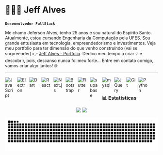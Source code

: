 # 👩🏻‍💻 Jeff Alves

**`Desenvolvedor FullStack`**

Me chamo Jeferson Alves, tenho 25 anos e sou natural do Espírito Santo. Atualmente, estou cursando Engenharia da Computação pela UFES. Sou grande entusiasta em tecnologia, empreendedorismo e investimentos. Veja meu portfolio para ter dimensão do que venho construíndo (vai se surpreender) 👉 [Jeff Alves - Portfolio](https://portfolio-teal-rho-40.vercel.app/). Dedico meu tempo a criar 💡 e descobrir, pois, descanso nunca foi meu forte... Entre em contato comigo, vamos criar algo juntos! 🌐

---

<img 
    align="left" 
    alt="JavaScript" 
    title="JavaScript"
    width="30px" 
    style="padding-right: 10px;" 
    src="https://cdn.jsdelivr.net/gh/devicons/devicon@latest/icons/javascript/javascript-original.svg"
/>
<img 
    align="left" 
    alt="Electron"
    title="electron" 
    width="30px" 
    style="padding-right: 10px;" 
    src="https://cdn.jsdelivr.net/gh/devicons/devicon@latest/icons/electron/electron-original.svg" 
/>
<img 
    align="left" 
    alt="Dart" 
    title="Dart"
    width="30px" 
    style="padding-right: 10px;" 
    src="https://cdn.jsdelivr.net/gh/devicons/devicon@latest/icons/dart/dart-original.svg" 
/>
<img 
    align="left" 
    alt="React"
    title="React" 
    width="30px" 
    style="padding-right: 10px;" 
    src="https://cdn.jsdelivr.net/gh/devicons/devicon@latest/icons/react/react-original.svg" 
/>
<img 
    align="left" 
    alt="Next.js" 
    title="Next.js"
    width="30px" 
    style="padding-right: 10px;" 
    src="https://cdn.jsdelivr.net/gh/devicons/devicon@latest/icons/nextjs/nextjs-original.svg" 
/>
<img 
    align="left" 
    alt="Bootstrap"
    title="Bootstrap" 
    width="30px" 
    style="padding-right: 10px;" 
    src="https://cdn.jsdelivr.net/gh/devicons/devicon@latest/icons/bootstrap/bootstrap-original.svg" 
/>
<img 
    align="left" 
    alt="Flutter" 
    title="Flutter"
    width="30px" 
    style="padding-right: 10px;" 
    src="https://cdn.jsdelivr.net/gh/devicons/devicon@latest/icons/flutter/flutter-original.svg" 
/>
<img 
    align="left" 
    alt="supabase" 
    title="supabase"
    width="30px" 
    style="padding-right: 10px;" 
    src="https://cdn.jsdelivr.net/gh/devicons/devicon@latest/icons/supabase/supabase-original.svg" 
/>
<img 
    align="left" 
    alt="mysql" 
    title="mysql"
    width="30px" 
    style="padding-right: 10px;" 
    src="https://cdn.jsdelivr.net/gh/devicons/devicon@latest/icons/mysql/mysql-original.svg" 
/>
<img 
    align="left" 
    alt="JQuery" 
    title="JQuery"
    width="30px" 
    style="padding-right: 10px;" 
    src="https://cdn.jsdelivr.net/gh/devicons/devicon@latest/icons/jquery/jquery-original.svg" 
/>
<img 
    align="left" 
    alt="Git" 
    title="Git"
    width="30px" 
    style="padding-right: 10px;" 
    src="https://cdn.jsdelivr.net/gh/devicons/devicon@latest/icons/git/git-original.svg" 
/>
<img 
    align="left" 
    alt="Python" 
    title="Python"
    width="30px" 
    style="padding-right: 10px;" 
    src="https://cdn.jsdelivr.net/gh/devicons/devicon@latest/icons/python/python-original.svg" 
/>

<br/>
<br/>

### 📊 Estatísticas
<!-- Stats -->
<div align="center">
  <!--<img src="https://github-readme-stats.vercel.app/api?username=jeffalves33&theme=aura&hide_border=true&include_all_commits=true&count_private=true" width="55%" /> </br>-->
  <img src="https://github-readme-streak-stats.herokuapp.com/?user=jeffalves33&theme=aura&hide_border=true" width="50%" />
  <img src="https://github-readme-stats.vercel.app/api/top-langs/?username=jeffalves33&theme=aura&hide_border=true&include_all_commits=true&count_private=true&layout=compact" width="36%" /> </br>

![snake gif](https://github.com/jeffalves33/jeffalves33/blob/output/github-snake-dark.svg)
</div>
